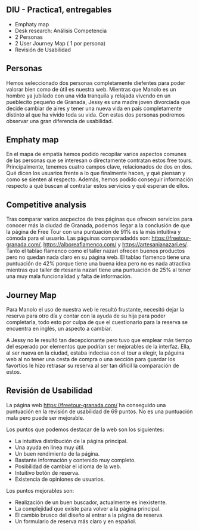 ## DIU - Practica1, entregables



- Emphaty map
- Desk research: Análisis Competencia 
- 2 Personas 
- 2 User Journey Map  ( 1 por persona)
- Revisión de Usabilidad 


## Personas
Hemos seleccionado dos personas completamente diefentes para poder valorar bien como de útil es nuestra web. Mientras que Manolo es un hombre ya jubilado con una vida tranquila y relajada vivendo en un pueblecito pequeño de Granada, Jessy es una madre joven divorciada que decide cambiar de aires y tener una nueva vida en país completamente distinto al que ha vivido toda su vida. Con estas dos personas podremos observar una gran diferencia de usabilidad.

## Emphaty map
En el mapa de empatía hemos podido recopilar varios aspectos comunes de las personas que se interesan o directamente contratan estos free tours. Principalmente, tenemos cuatro campos clave, relacionados de dos en dos. Qué dicen los usuarios frente a lo que finalmente hacen, y qué piensan y como se sienten al respecto. Además, hemos podido conseguir información respecto a qué buscan al contratar estos servicios y qué esperan de ellos.

## Competitive analysis
Tras comparar varios ascpectos de tres páginas que ofrecen servicios para conocer más la ciudad de Granada, podemos llegar a la conclusión de que la página de Free Tour con una puntuación de 91% es la más intuitiva y cómoda para el usuario. Las páguinas comparadadds son: https://freetour-granada.com/, https://alboreaflamenco.com/ y  https://artesanianazari.es/. Tanto el tablao flamenco como el taller nazarí ofrecen buenos productos pero no quedan nada claro en su página web. El tablao flamenco tiene una puntuación de 42% porque tiene una buena idea pero no es nada atractiva mientras que taller de rtesanía nazarí tiene una puntuación de 25% al tener una muy mala funcionalidad y falta de información.

## Journey Map
Para Manolo el uso de nuestra web le resultó frustante, necesitó dejar la reserva para otro día y contar con la ayuda de su hija para poder completarla, todo esto por culpa de que el cuestionario para la reserva se encuentra en inglés, un aspecto a cambiar. 

A Jessy no le resultó tan decepcionante pero tuvo que emplear más tiempo del esperado por elementos que podrían ser mejorables de la interfaz. Ella, al ser nueva en la ciudad, estaba indecisa con el tour a elegir, la páguina web al no tener una cesta de compra o una sección para guardar los favortios le hizo retrasar su reserva al ser tan difícil la comparación de estos.

## Revisión de Usabilidad
La página web https://freetour-granada.com/ ha conseguido una puntuación en la revisión de usabilidad de 69 puntos. No es una puntuación mala pero puede ser mejorable.

Los puntos que podemos destacar de la web son los siguientes:
  - La intuitiva distribución de la página principal.
  - Una ayuda en línea muy útil.
  - Un buen rendimiento de la página.
  - Bastante información y contenido muy completo.
  - Posibilidad de cambiar el idioma de la web.
  - Intuitivo botón de reserva.
  - Existencia de opiniones de usuarios.

Los puntos mejorables son:
  - Realización de un buen buscador, actualmente es inexistente.
  - La complejidad que existe para volver a la página principal.
  - El cambio brusco del diseño al entrar a la página de reserva.
  - Un formulario de reserva más claro y en español.
